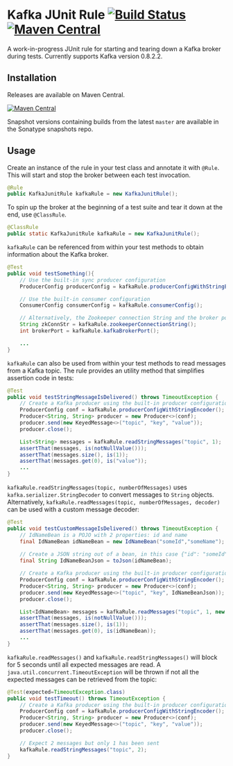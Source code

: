 Kafka JUnit Rule [![Build Status](https://travis-ci.org/charithe/kafka-junit.svg?branch=master)](https://travis-ci.org/charithe/kafka-junit) [![Maven Central](https://maven-badges.herokuapp.com/maven-central/com.github.charithe/kafka-junit/badge.svg)](https://maven-badges.herokuapp.com/maven-central/com.github.charithe/kafka-junit)
=================

A work-in-progress JUnit rule for starting and tearing down a Kafka broker during tests. Currently supports Kafka version 0.8.2.2.


Installation
-------------

Releases are available on Maven Central.

[![Maven Central](https://maven-badges.herokuapp.com/maven-central/com.github.charithe/kafka-junit/badge.svg)](https://maven-badges.herokuapp.com/maven-central/com.github.charithe/kafka-junit)


Snapshot versions containing builds from the latest `master` are available in the Sonatype snapshots repo.

Usage
------

Create an instance of the rule in your test class and annotate it with `@Rule`. This will start and stop the
broker between each test invocation.

 ```java
 @Rule
 public KafkaJunitRule kafkaRule = new KafkaJunitRule();
 ```


 To spin up the broker at the beginning of a test suite and tear it down at the end, use `@ClassRule`.

 ```java
 @ClassRule
 public static KafkaJunitRule kafkaRule = new KafkaJunitRule();
 ```



`kafkaRule` can be referenced from within your test methods to obtain information about the Kafka broker.

```java
@Test
public void testSomething(){
    // Use the built-in sync producer configuration
    ProducerConfig producerConfig = kafkaRule.producerConfigWithStringEncoder();

    // Use the built-in consumer configuration
    ConsumerConfig consumerConfig = kafkaRule.consumerConfig();

    // Alternatively, the Zookeeper connection String and the broker port can be retrieved to generate your own config
    String zkConnStr = kafkaRule.zookeeperConnectionString();
    int brokerPort = kafkaRule.kafkaBrokerPort();

    ...
}
```



`kafkaRule` can also be used from within your test methods to read messages from a Kafka topic. The rule provides an utility method that simplifies assertion code in tests:

```java
@Test
public void testStringMessageIsDelivered() throws TimeoutException {
    // Create a Kafka producer using the built-in producer configuration
    ProducerConfig conf = kafkaRule.producerConfigWithStringEncoder();
    Producer<String, String> producer = new Producer<>(conf);
    producer.send(new KeyedMessage<>("topic", "key", "value"));
    producer.close();

    List<String> messages = kafkaRule.readStringMessages("topic", 1);
    assertThat(messages, is(notNullValue()));
    assertThat(messages.size(), is(1));
    assertThat(messages.get(0), is("value"));
    ...
}
```

`kafkaRule.readStringMessages(topic, numberOfMessages)` uses `kafka.serializer.StringDecoder` to convert messages to `String` objects. Alternatively, `kafkaRule.readMessages(topic, numberOfMessages, decoder)` can be used with a custom message decoder:

```java
@Test
public void testCustomMessageIsDelivered() throws TimeoutException {
    // IdNameBean is a POJO with 2 properties: id and name
    final IdNameBean idNameBean = new IdNameBean("someId","someName");
    
    // Create a JSON string out of a bean, in this case {"id": "someId","name": "someName"}
    final String IdNameBeanJson = toJson(idNameBean);

    // Create a Kafka producer using the built-in producer configuration
    ProducerConfig conf = kafkaRule.producerConfigWithStringEncoder();
    Producer<String, String> producer = new Producer<>(conf);
    producer.send(new KeyedMessage<>("topic", "key", IdNameBeanJson));
    producer.close();

    List<IdNameBean> messages = kafkaRule.readMessages("topic", 1, new IdNameBeanJsonDecoder());
    assertThat(messages, is(notNullValue()));
    assertThat(messages.size(), is(1));
    assertThat(messages.get(0), is(idNameBean));
    ...
}
```

`kafkaRule.readMessages()` and `kafkaRule.readStringMessages()` will block for 5 seconds until all expected messages are read. A `java.util.concurrent.TimeoutException` will be thrown if not all the expected messages can be retrieved from the topic:

```java
@Test(expected=TimeoutException.class)
public void testTimeout() throws TimeoutException {
    // Create a Kafka producer using the built-in producer configuration
    ProducerConfig conf = kafkaRule.producerConfigWithStringEncoder();
    Producer<String, String> producer = new Producer<>(conf);
    producer.send(new KeyedMessage<>("topic", "key", "value"));
    producer.close();

    // Expect 2 messages but only 1 has been sent
    kafkaRule.readStringMessages("topic", 2);
}
```
